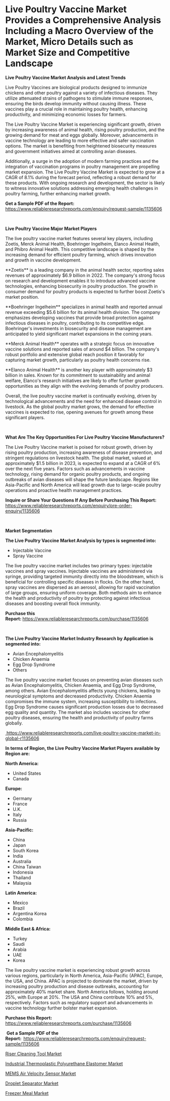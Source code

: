 <p><h1>Live Poultry Vaccine Market Provides a Comprehensive Analysis Including a Macro Overview of the Market, Micro Details such as Market Size and Competitive Landscape</h1></p><p><strong>Live Poultry Vaccine Market Analysis and Latest Trends</strong></p>
<p><p>Live Poultry Vaccines are biological products designed to immunize chickens and other poultry against a variety of infectious diseases. They utilize attenuated strains of pathogens to stimulate immune responses, ensuring the birds develop immunity without causing illness. These vaccines play a crucial role in maintaining poultry health, enhancing productivity, and minimizing economic losses for farmers.</p><p>The Live Poultry Vaccine Market is experiencing significant growth, driven by increasing awareness of animal health, rising poultry production, and the growing demand for meat and eggs globally. Moreover, advancements in vaccine technology are leading to more effective and safer vaccination options. The market is benefiting from heightened biosecurity measures and government initiatives aimed at controlling avian diseases. </p><p>Additionally, a surge in the adoption of modern farming practices and the integration of vaccination programs in poultry management are propelling market expansion. The Live Poultry Vaccine Market is expected to grow at a CAGR of 8.1% during the forecast period, reflecting a robust demand for these products. With ongoing research and development, the sector is likely to witness innovative solutions addressing emerging health challenges in poultry farming, further enhancing market growth.</p></p>
<p><strong>Get a Sample PDF of the Report:&nbsp;</strong> <a href="https://www.reliableresearchreports.com/enquiry/request-sample/1135606?utm_campaign=83&utm_medium=2&utm_source=Github&utm_content=ia&utm_term=09102024&utm_id=live-poultry-vaccine">https://www.reliableresearchreports.com/enquiry/request-sample/1135606</a></p>
<p>&nbsp;</p>
<p><strong>Live Poultry Vaccine Major Market Players</strong></p>
<p><p>The live poultry vaccine market features several key players, including Zoetis, Merck Animal Health, Boehringer Ingelheim, Elanco Animal Health, and Phibro Animal Health. This competitive landscape is shaped by the increasing demand for efficient poultry farming, which drives innovation and growth in vaccine development.</p><p>**Zoetis** is a leading company in the animal health sector, reporting sales revenues of approximately $6.9 billion in 2022. The company's strong focus on research and development enables it to introduce advanced vaccine technologies, enhancing biosecurity in poultry production. The growth in consumer demand for poultry products is expected to further boost Zoetis's market position.</p><p>**Boehringer Ingelheim** specializes in animal health and reported annual revenue exceeding $5.6 billion for its animal health division. The company emphasizes developing vaccines that provide broad protection against infectious diseases in poultry, contributing to its competitive edge. Boehringer's investments in biosecurity and disease management are anticipated to yield significant market expansions in the coming years.</p><p>**Merck Animal Health** operates with a strategic focus on innovative vaccine solutions and reported sales of around $4 billion. The company's robust portfolio and extensive global reach position it favorably for capturing market growth, particularly as poultry health concerns rise.</p><p>**Elanco Animal Health** is another key player with approximately $3 billion in sales. Known for its commitment to sustainability and animal welfare, Elanco's research initiatives are likely to offer further growth opportunities as they align with the evolving demands of poultry producers.</p><p>Overall, the live poultry vaccine market is continually evolving, driven by technological advancements and the need for enhanced disease control in livestock. As the global poultry market grows, the demand for effective vaccines is expected to rise, opening avenues for growth among these significant players.</p></p>
<p>&nbsp;</p>
<p><strong>What Are The Key Opportunities For Live Poultry Vaccine Manufacturers?</strong></p>
<p><p>The Live Poultry Vaccine market is poised for robust growth, driven by rising poultry production, increasing awareness of disease prevention, and stringent regulations on livestock health. The global market, valued at approximately $1.5 billion in 2023, is expected to expand at a CAGR of 6% over the next five years. Factors such as advancements in vaccine technology, rising demand for organic poultry products, and ongoing outbreaks of avian diseases will shape the future landscape. Regions like Asia-Pacific and North America will lead growth due to large-scale poultry operations and proactive health management practices.</p></p>
<p><strong>Inquire or Share Your Questions If Any Before Purchasing This Report:</strong> <a href="https://www.reliableresearchreports.com/enquiry/pre-order-enquiry/1135606?utm_campaign=83&utm_medium=2&utm_source=Github&utm_content=ia&utm_term=09102024&utm_id=live-poultry-vaccine">https://www.reliableresearchreports.com/enquiry/pre-order-enquiry/1135606</a></p>
<p>&nbsp;</p>
<p><strong>Market Segmentation</strong></p>
<p><strong>The Live Poultry Vaccine Market Analysis by types is segmented into:</strong></p>
<p><ul><li>Injectable Vaccine</li><li>Spray Vaccine</li></ul></p>
<p><p>The live poultry vaccine market includes two primary types: injectable vaccines and spray vaccines. Injectable vaccines are administered via syringe, providing targeted immunity directly into the bloodstream, which is beneficial for controlling specific diseases in flocks. On the other hand, spray vaccines are dispersed as an aerosol, allowing for rapid vaccination of large groups, ensuring uniform coverage. Both methods aim to enhance the health and productivity of poultry by protecting against infectious diseases and boosting overall flock immunity.</p></p>
<p><strong>Purchase this Report:&nbsp;</strong><a href="https://www.reliableresearchreports.com/purchase/1135606?utm_campaign=83&utm_medium=2&utm_source=Github&utm_content=ia&utm_term=09102024&utm_id=live-poultry-vaccine">https://www.reliableresearchreports.com/purchase/1135606</a></p>
<p>&nbsp;</p>
<p><strong>The Live Poultry Vaccine Market Industry Research by Application is segmented into:</strong></p>
<p><ul><li>Avian Encephalomyelitis</li><li>Chicken Anaemia</li><li>Egg Drop Syndrome</li><li>Others</li></ul></p>
<p><p>The live poultry vaccine market focuses on preventing avian diseases such as Avian Encephalomyelitis, Chicken Anaemia, and Egg Drop Syndrome, among others. Avian Encephalomyelitis affects young chickens, leading to neurological symptoms and decreased productivity. Chicken Anaemia compromises the immune system, increasing susceptibility to infections. Egg Drop Syndrome causes significant production losses due to decreased egg quality and quantity. The market also includes vaccines for other poultry diseases, ensuring the health and productivity of poultry farms globally.</p></p>
<p><a href="https://www.reliableresearchreports.com/live-poultry-vaccine-market-in-global-r1135606?utm_campaign=83&utm_medium=2&utm_source=Github&utm_content=ia&utm_term=09102024&utm_id=live-poultry-vaccine">&nbsp;https://www.reliableresearchreports.com/live-poultry-vaccine-market-in-global-r1135606</a></p>
<p><strong>In terms of Region, the Live Poultry Vaccine Market Players available by Region are:</strong></p>
<p>
    <p> <strong> North America: </strong>
        <ul>
            <li>United States</li>
            <li>Canada</li>
        </ul>
        </p> 
    <p> <strong> Europe: </strong>
        <ul>
            <li>Germany</li>
            <li>France</li>
            <li>U.K.</li>
            <li>Italy</li>
            <li>Russia</li>
        </ul>
        </p> 
    <p> <strong> Asia-Pacific: </strong>
        <ul>
            <li>China</li>
            <li>Japan</li>
            <li>South Korea</li>
            <li>India</li>
            <li>Australia</li>
            <li>China Taiwan</li>
            <li>Indonesia</li>
            <li>Thailand</li>
            <li>Malaysia</li>
        </ul>
        </p> 
    <p> <strong> Latin America: </strong>
        <ul>
            <li>Mexico</li>
            <li>Brazil</li>
            <li>Argentina Korea</li>
            <li>Colombia</li>
        </ul>
        </p> 
    <p> <strong> Middle East & Africa: </strong>
        <ul>
            <li>Turkey</li>
            <li>Saudi</li>
            <li>Arabia</li>
            <li>UAE</li>
            <li>Korea</li>
        </ul>
    </p>
    </p>
<p><p>The live poultry vaccine market is experiencing robust growth across various regions, particularly in North America, Asia-Pacific (APAC), Europe, the USA, and China. APAC is projected to dominate the market, driven by increasing poultry production and disease outbreaks, accounting for approximately 40% market share. North America follows, holding around 25%, with Europe at 20%. The USA and China contribute 10% and 5%, respectively. Factors such as regulatory support and advancements in vaccine technology further bolster market expansion.</p></p>
<p><strong>Purchase this Report: </strong><a href="https://www.reliableresearchreports.com/purchase/1135606?utm_campaign=83&utm_medium=2&utm_source=Github&utm_content=ia&utm_term=09102024&utm_id=live-poultry-vaccine">https://www.reliableresearchreports.com/purchase/1135606</a></p>
<p>&nbsp;<strong>Get a Sample PDF of the Report:&nbsp;&nbsp;</strong><a href="https://www.reliableresearchreports.com/enquiry/request-sample/1135606?utm_campaign=83&utm_medium=2&utm_source=Github&utm_content=ia&utm_term=09102024&utm_id=live-poultry-vaccine">https://www.reliableresearchreports.com/enquiry/request-sample/1135606</a></p>
<p><strong></strong></p>
<p><p><a href="https://www.linkedin.com/pulse/sustainability-trends-riser-cleaning-tool-industry-market-implications-cvl7e?utm_campaign=83&utm_medium=2&utm_source=Github&utm_content=ia&utm_term=09102024&utm_id=live-poultry-vaccine">Riser Cleaning Tool Market</a></p><p><a href="https://github.com/AdeaKodra585/Market-Research-Report-List-1/blob/main/industrial-thermoplastic-polyurethane-elastomer-market.md?utm_campaign=83&utm_medium=2&utm_source=Github&utm_content=ia&utm_term=09102024&utm_id=live-poultry-vaccine">Industrial Thermoplastic Polyurethane Elastomer Market</a></p><p><a href="https://github.com/leonidmsw5y/Market-Research-Report-List-1/blob/main/mems-air-velocity-sensor-market.md?utm_campaign=83&utm_medium=2&utm_source=Github&utm_content=ia&utm_term=09102024&utm_id=live-poultry-vaccine">MEMS Air Velocity Sensor Market</a></p><p><a href="https://www.linkedin.com/pulse/regional-adaptations-droplet-separator-market-innovations-major-pc1cf?utm_campaign=83&utm_medium=2&utm_source=Github&utm_content=ia&utm_term=09102024&utm_id=live-poultry-vaccine">Droplet Separator Market</a></p><p><a href="https://issuu.com/reportprime-2/docs/freezer-meal-market-size-2030.pptx_e8cfe4eed3debf?utm_campaign=83&utm_medium=2&utm_source=Github&utm_content=ia&utm_term=09102024&utm_id=live-poultry-vaccine">Freezer Meal Market</a></p></p>
